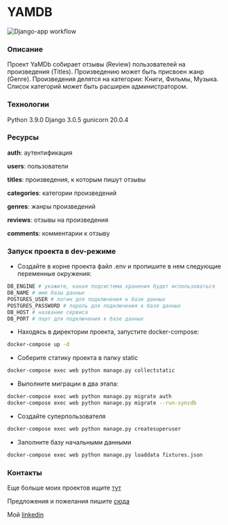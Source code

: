 # YAMDB

![Django-app workflow](https://github.com/AnnaBaziruwiha/yamdb_final/actions/workflows/yamdb_workflow.yaml/badge.svg)

### Описание
Проект YaMDb собирает отзывы (Review) пользователей на произведения (Titles). Произведению может быть присвоен жанр (Genre).
Произведения делятся на категории: Книги, Фильмы, Музыка. Список категорий может быть расширен администратором.


### Технологии
Python 3.9.0
Django 3.0.5
gunicorn 20.0.4

### Ресурсы
**auth**: аутентификация

**users**: пользователи

**titles**: произведения, к которым пишут отзывы

**categories**: категории произведений

**genres**: жанры произведений

**reviews**: отзывы на произведения

**comments**: комментарии к отзыву

### Запуск проекта в dev-режиме
- Создайте в корне проекта файл .env и пропишите в нем следующие переменные окружения:
```sh
DB_ENGINE # укажите, какая подсистема хранения будет использоваться
DB_NAME # имя базы данных
POSTGRES_USER # логин для подключения к базе данных
POSTGRES_PASSWORD # пароль для подключения к базе данных
DB_HOST # название сервиса
DB_PORT # порт для подключения к базе данных
```
- Находясь в директории проекта, запустите docker-compose:
```sh
docker-compose up -d
```
- Соберите статику проекта в папку static
```sh
docker-compose exec web python manage.py collectstatic
```
- Выполните миграции в два этапа:
```sh
docker-compose exec web python manage.py migrate auth
docker-compose exec web python manage.py migrate --run-syncdb
```
- Создайте суперпользователя
```sh
docker-compose exec web python manage.py createsuperuser
```
- Заполните базу начальными данными
```sh
docker-compose exec web python manage.py loaddata fixtures.json
```

### Контакты
Еще больше моих проектов ищите [тут](https://github.com/AnnaBaziruwiha)

Предложения и пожелания пишите [сюда](abaziruwiha@gmail.com)

Мой [linkedin](https://www.linkedin.com/in/annabaziruwiha/)
